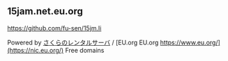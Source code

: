 ## 15jam.net.eu.org

<https://github.com/fu-sen/15jm.li>

Powered by [さくらのレンタルサーバ](https://www.sakura.ne.jp/) / [EU.org EU.org https://www.eu.org/](https://nic.eu.org/) Free domains
